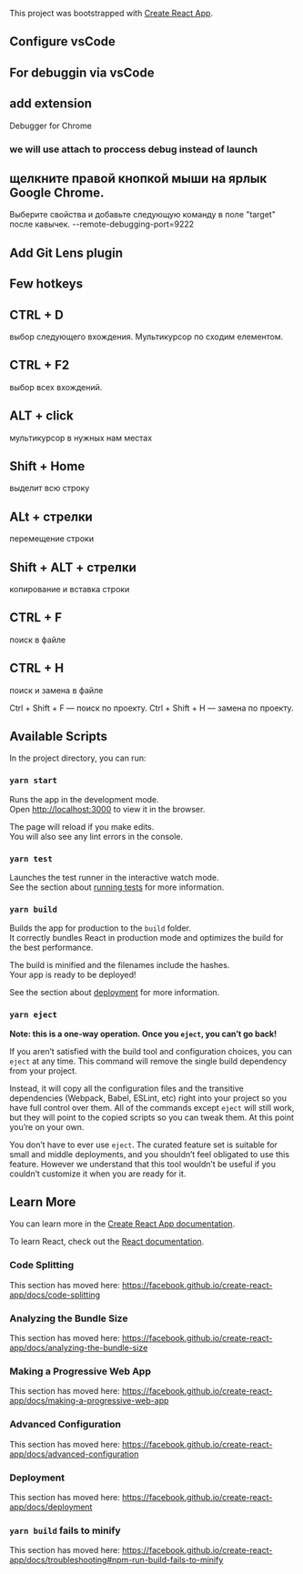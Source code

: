 This project was bootstrapped with [Create React App](https://github.com/facebook/create-react-app).

## Configure vsCode
## For debuggin via vsCode 

## add  extension

 Debugger for Chrome

 ### we will use attach to proccess debug instead of launch

##  щелкните правой кнопкой мыши на ярлык Google Chrome.

 Выберите свойства и добавьте следующую команду в поле "target" после кавычек.
--remote-debugging-port=9222

## Add Git Lens plugin

## Few hotkeys

## CTRL + D 
 
 выбор следующего вхождения. Мультикурсор по сходим елементом.

## CTRL + F2 

 выбор всех вхождений.

## ALT + click 

 мультикурсор в нужных нам местах

## Shift + Home 

 выделит всю строку


## ALt + стрелки 

перемещение строки 

## Shift + ALT + стрелки 

 копирование  и вставка строки 

## CTRL + F

 поиск в файле

## CTRL + H

 поиск и замена в файле


Ctrl + Shift + F — поиск по проекту.
Ctrl + Shift + H — замена по проекту.


## Available Scripts

In the project directory, you can run:

### `yarn start`

Runs the app in the development mode.<br />
Open [http://localhost:3000](http://localhost:3000) to view it in the browser.

The page will reload if you make edits.<br />
You will also see any lint errors in the console.

### `yarn test`

Launches the test runner in the interactive watch mode.<br />
See the section about [running tests](https://facebook.github.io/create-react-app/docs/running-tests) for more information.

### `yarn build`

Builds the app for production to the `build` folder.<br />
It correctly bundles React in production mode and optimizes the build for the best performance.

The build is minified and the filenames include the hashes.<br />
Your app is ready to be deployed!

See the section about [deployment](https://facebook.github.io/create-react-app/docs/deployment) for more information.

### `yarn eject`

**Note: this is a one-way operation. Once you `eject`, you can’t go back!**

If you aren’t satisfied with the build tool and configuration choices, you can `eject` at any time. This command will remove the single build dependency from your project.

Instead, it will copy all the configuration files and the transitive dependencies (Webpack, Babel, ESLint, etc) right into your project so you have full control over them. All of the commands except `eject` will still work, but they will point to the copied scripts so you can tweak them. At this point you’re on your own.

You don’t have to ever use `eject`. The curated feature set is suitable for small and middle deployments, and you shouldn’t feel obligated to use this feature. However we understand that this tool wouldn’t be useful if you couldn’t customize it when you are ready for it.

## Learn More

You can learn more in the [Create React App documentation](https://facebook.github.io/create-react-app/docs/getting-started).

To learn React, check out the [React documentation](https://reactjs.org/).

### Code Splitting

This section has moved here: https://facebook.github.io/create-react-app/docs/code-splitting

### Analyzing the Bundle Size

This section has moved here: https://facebook.github.io/create-react-app/docs/analyzing-the-bundle-size

### Making a Progressive Web App

This section has moved here: https://facebook.github.io/create-react-app/docs/making-a-progressive-web-app

### Advanced Configuration

This section has moved here: https://facebook.github.io/create-react-app/docs/advanced-configuration

### Deployment

This section has moved here: https://facebook.github.io/create-react-app/docs/deployment

### `yarn build` fails to minify

This section has moved here: https://facebook.github.io/create-react-app/docs/troubleshooting#npm-run-build-fails-to-minify
